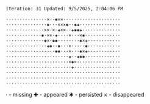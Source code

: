 `Iteration: 31 Updated: 9/5/2025, 2:04:06 PM`
<!-- GOL_START -->
`···············×··✱××·····················`</br>
`···············✱···×××✱··✱✚···············`</br>
`··············××·×·✚××··✚✱✱✚··············`</br>
`·············✱·××·✚····×···×✱·············`</br>
`··············✱×·✱✱········✱×✚············`</br>
`···············✚✱··✱···×·····✱············`</br>
`··················✱✱···×···✱×✚············`</br>
`·······················✚··✚✱✱·············`</br>
`·······················×✱×················`</br>
`························✚·················`</br>
`··········································`</br>
`··········································`</br>
`··········································`</br>
<!-- GOL_END -->
· - missing
✚ - appeared
✱ - persisted
× - disappeared